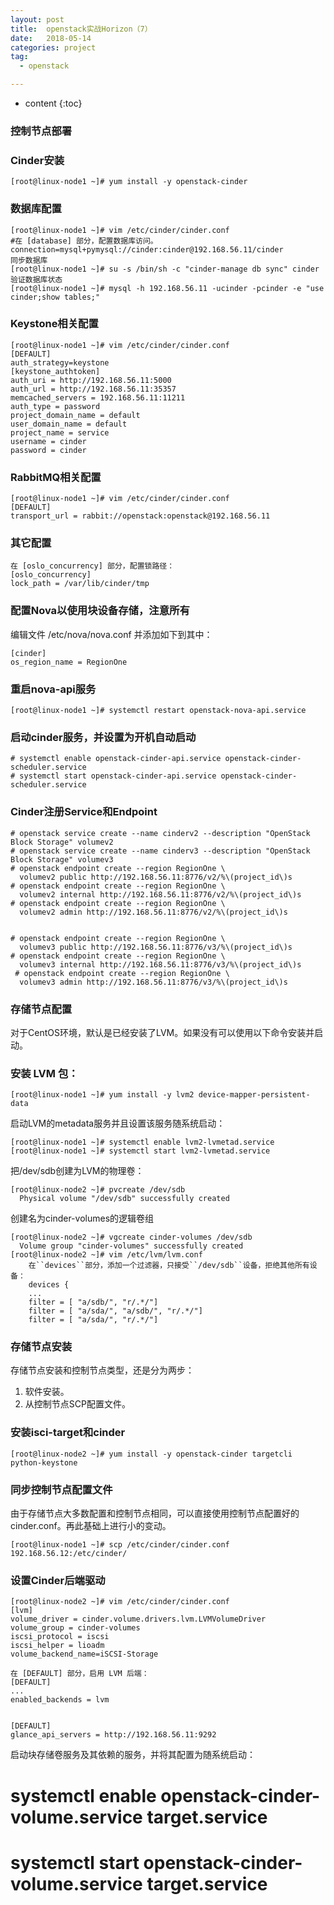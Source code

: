 ```yaml
---
layout: post
title:  openstack实战Horizon（7）
date:   2018-05-14  
categories: project
tag:
  - openstack

---
```

* content
{:toc}


### 控制节点部署

### Cinder安装
```
[root@linux-node1 ~]# yum install -y openstack-cinder
```
### 数据库配置
```
[root@linux-node1 ~]# vim /etc/cinder/cinder.conf
#在 [database] 部分，配置数据库访问。
connection=mysql+pymysql://cinder:cinder@192.168.56.11/cinder
同步数据库
[root@linux-node1 ~]# su -s /bin/sh -c "cinder-manage db sync" cinder
验证数据库状态
[root@linux-node1 ~]# mysql -h 192.168.56.11 -ucinder -pcinder -e "use cinder;show tables;"
```
### Keystone相关配置
```
[root@linux-node1 ~]# vim /etc/cinder/cinder.conf
[DEFAULT]
auth_strategy=keystone
[keystone_authtoken]
auth_uri = http://192.168.56.11:5000
auth_url = http://192.168.56.11:35357
memcached_servers = 192.168.56.11:11211
auth_type = password
project_domain_name = default
user_domain_name = default
project_name = service
username = cinder
password = cinder
```
### RabbitMQ相关配置
```
[root@linux-node1 ~]# vim /etc/cinder/cinder.conf
[DEFAULT]
transport_url = rabbit://openstack:openstack@192.168.56.11
```
### 其它配置
```
在 [oslo_concurrency] 部分，配置锁路径：
[oslo_concurrency]
lock_path = /var/lib/cinder/tmp
```
### 配置Nova以使用块设备存储，注意所有
编辑文件 /etc/nova/nova.conf 并添加如下到其中：
```
[cinder]
os_region_name = RegionOne
```
### 重启nova-api服务
```
[root@linux-node1 ~]# systemctl restart openstack-nova-api.service
```
### 启动cinder服务，并设置为开机自动启动
```
# systemctl enable openstack-cinder-api.service openstack-cinder-scheduler.service
# systemctl start openstack-cinder-api.service openstack-cinder-scheduler.service
```
### Cinder注册Service和Endpoint
```
# openstack service create --name cinderv2 --description "OpenStack Block Storage" volumev2
# openstack service create --name cinderv3 --description "OpenStack Block Storage" volumev3
# openstack endpoint create --region RegionOne \
  volumev2 public http://192.168.56.11:8776/v2/%\(project_id\)s
# openstack endpoint create --region RegionOne \
  volumev2 internal http://192.168.56.11:8776/v2/%\(project_id\)s
# openstack endpoint create --region RegionOne \
  volumev2 admin http://192.168.56.11:8776/v2/%\(project_id\)s


# openstack endpoint create --region RegionOne \
  volumev3 public http://192.168.56.11:8776/v3/%\(project_id\)s
# openstack endpoint create --region RegionOne \
  volumev3 internal http://192.168.56.11:8776/v3/%\(project_id\)s
 # openstack endpoint create --region RegionOne \
  volumev3 admin http://192.168.56.11:8776/v3/%\(project_id\)s
```
### 存储节点配置
对于CentOS环境，默认是已经安装了LVM。如果没有可以使用以下命令安装并启动。
### 安装 LVM 包：
```
[root@linux-node1 ~]# yum install -y lvm2 device-mapper-persistent-data
```
启动LVM的metadata服务并且设置该服务随系统启动：
```
[root@linux-node1 ~]# systemctl enable lvm2-lvmetad.service
[root@linux-node1 ~]# systemctl start lvm2-lvmetad.service
```
把/dev/sdb创建为LVM的物理卷：
```
[root@linux-node2 ~]# pvcreate /dev/sdb
  Physical volume "/dev/sdb" successfully created
```

创建名为cinder-volumes的逻辑卷组
```
[root@linux-node2 ~]# vgcreate cinder-volumes /dev/sdb
  Volume group "cinder-volumes" successfully created
[root@linux-node2 ~]# vim /etc/lvm/lvm.conf
    在``devices``部分，添加一个过滤器，只接受``/dev/sdb``设备，拒绝其他所有设备：
    devices {
    ...
    filter = [ "a/sdb/", "r/.*/"]
    filter = [ "a/sda/", "a/sdb/", "r/.*/"]
    filter = [ "a/sda/", "r/.*/"]
```

### 存储节点安装

   存储节点安装和控制节点类型，还是分为两步：

1.    软件安装。
2.    从控制节点SCP配置文件。

### 安装isci-target和cinder
```
[root@linux-node2 ~]# yum install -y openstack-cinder targetcli python-keystone
```
### 同步控制节点配置文件

由于存储节点大多数配置和控制节点相同，可以直接使用控制节点配置好的cinder.conf。再此基础上进行小的变动。
```
[root@linux-node1 ~]# scp /etc/cinder/cinder.conf 192.168.56.12:/etc/cinder/
```
### 设置Cinder后端驱动
```
[root@linux-node2 ~]# vim /etc/cinder/cinder.conf
[lvm]
volume_driver = cinder.volume.drivers.lvm.LVMVolumeDriver
volume_group = cinder-volumes
iscsi_protocol = iscsi
iscsi_helper = lioadm
volume_backend_name=iSCSI-Storage

在 [DEFAULT] 部分，启用 LVM 后端：
[DEFAULT]
...
enabled_backends = lvm


[DEFAULT]
glance_api_servers = http://192.168.56.11:9292
```

启动块存储卷服务及其依赖的服务，并将其配置为随系统启动：
 # systemctl enable openstack-cinder-volume.service target.service
 # systemctl start openstack-cinder-volume.service target.service
